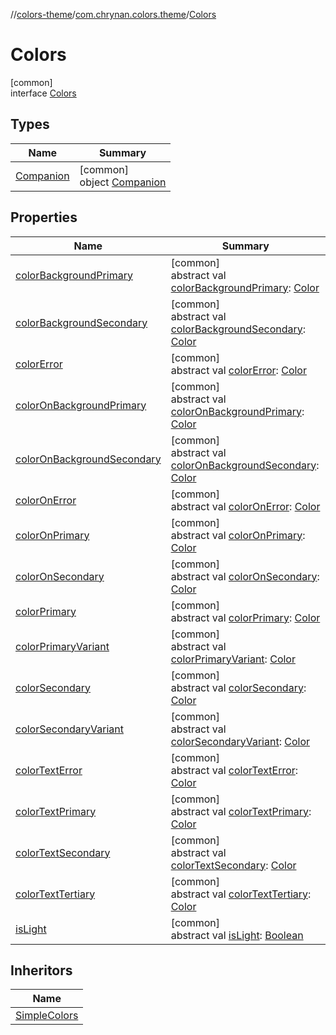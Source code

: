 //[colors-theme](../../../index.md)/[com.chrynan.colors.theme](../index.md)/[Colors](index.md)

# Colors

[common]\
interface [Colors](index.md)

## Types

| Name | Summary |
|---|---|
| [Companion](-companion/index.md) | [common]<br>object [Companion](-companion/index.md) |

## Properties

| Name | Summary |
|---|---|
| [colorBackgroundPrimary](color-background-primary.md) | [common]<br>abstract val [colorBackgroundPrimary](color-background-primary.md): [Color](../../../../colors-core/colors-core/com.chrynan.colors/-color/index.md) |
| [colorBackgroundSecondary](color-background-secondary.md) | [common]<br>abstract val [colorBackgroundSecondary](color-background-secondary.md): [Color](../../../../colors-core/colors-core/com.chrynan.colors/-color/index.md) |
| [colorError](color-error.md) | [common]<br>abstract val [colorError](color-error.md): [Color](../../../../colors-core/colors-core/com.chrynan.colors/-color/index.md) |
| [colorOnBackgroundPrimary](color-on-background-primary.md) | [common]<br>abstract val [colorOnBackgroundPrimary](color-on-background-primary.md): [Color](../../../../colors-core/colors-core/com.chrynan.colors/-color/index.md) |
| [colorOnBackgroundSecondary](color-on-background-secondary.md) | [common]<br>abstract val [colorOnBackgroundSecondary](color-on-background-secondary.md): [Color](../../../../colors-core/colors-core/com.chrynan.colors/-color/index.md) |
| [colorOnError](color-on-error.md) | [common]<br>abstract val [colorOnError](color-on-error.md): [Color](../../../../colors-core/colors-core/com.chrynan.colors/-color/index.md) |
| [colorOnPrimary](color-on-primary.md) | [common]<br>abstract val [colorOnPrimary](color-on-primary.md): [Color](../../../../colors-core/colors-core/com.chrynan.colors/-color/index.md) |
| [colorOnSecondary](color-on-secondary.md) | [common]<br>abstract val [colorOnSecondary](color-on-secondary.md): [Color](../../../../colors-core/colors-core/com.chrynan.colors/-color/index.md) |
| [colorPrimary](color-primary.md) | [common]<br>abstract val [colorPrimary](color-primary.md): [Color](../../../../colors-core/colors-core/com.chrynan.colors/-color/index.md) |
| [colorPrimaryVariant](color-primary-variant.md) | [common]<br>abstract val [colorPrimaryVariant](color-primary-variant.md): [Color](../../../../colors-core/colors-core/com.chrynan.colors/-color/index.md) |
| [colorSecondary](color-secondary.md) | [common]<br>abstract val [colorSecondary](color-secondary.md): [Color](../../../../colors-core/colors-core/com.chrynan.colors/-color/index.md) |
| [colorSecondaryVariant](color-secondary-variant.md) | [common]<br>abstract val [colorSecondaryVariant](color-secondary-variant.md): [Color](../../../../colors-core/colors-core/com.chrynan.colors/-color/index.md) |
| [colorTextError](color-text-error.md) | [common]<br>abstract val [colorTextError](color-text-error.md): [Color](../../../../colors-core/colors-core/com.chrynan.colors/-color/index.md) |
| [colorTextPrimary](color-text-primary.md) | [common]<br>abstract val [colorTextPrimary](color-text-primary.md): [Color](../../../../colors-core/colors-core/com.chrynan.colors/-color/index.md) |
| [colorTextSecondary](color-text-secondary.md) | [common]<br>abstract val [colorTextSecondary](color-text-secondary.md): [Color](../../../../colors-core/colors-core/com.chrynan.colors/-color/index.md) |
| [colorTextTertiary](color-text-tertiary.md) | [common]<br>abstract val [colorTextTertiary](color-text-tertiary.md): [Color](../../../../colors-core/colors-core/com.chrynan.colors/-color/index.md) |
| [isLight](is-light.md) | [common]<br>abstract val [isLight](is-light.md): [Boolean](https://kotlinlang.org/api/latest/jvm/stdlib/kotlin/-boolean/index.html) |

## Inheritors

| Name |
|---|
| [SimpleColors](../-simple-colors/index.md) |
